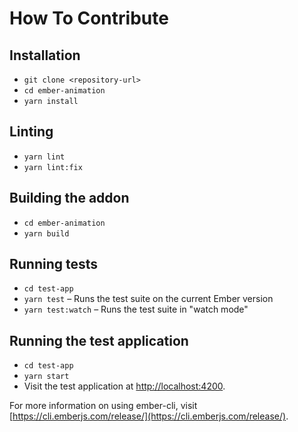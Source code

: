 # How To Contribute

## Installation

* `git clone <repository-url>`
* `cd ember-animation`
* `yarn install`

## Linting

* `yarn lint`
* `yarn lint:fix`

## Building the addon

* `cd ember-animation`
* `yarn build`

## Running tests

* `cd test-app`
* `yarn test` – Runs the test suite on the current Ember version
* `yarn test:watch` – Runs the test suite in "watch mode"

## Running the test application

* `cd test-app`
* `yarn start`
* Visit the test application at [http://localhost:4200](http://localhost:4200).

For more information on using ember-cli, visit [https://cli.emberjs.com/release/](https://cli.emberjs.com/release/).
